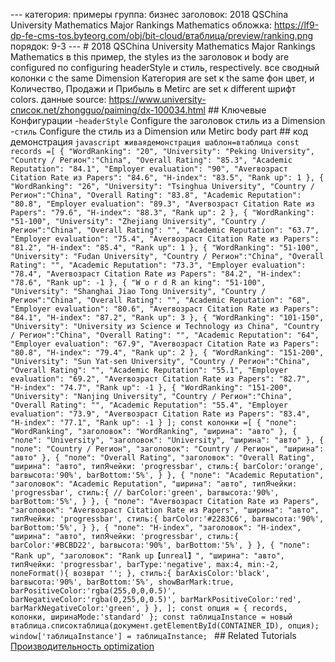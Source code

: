 --- категория: примеры группа: бизнес заголовок: 2018 QSChina University Mathematics Major Rankings Mathematics обложка: https://lf9-dp-fe-cms-tos.byteorg.com/obj/bit-cloud/втаблица/preview/ranking.png порядок: 9-3 --- # 2018 QSChina University Mathematics Major Rankings Mathematics в this пример, the styles из the заголовок и body are configured по configuring headerStyle и стиль, respectively. все сводный колонки с the same Dimension Категория are set к the same фон цвет, и Количество, Продажи и Прибыль в Metirc are set к different шрифт colors. данные source: https://www.university-список.net/zhongguo/paiming/dx-100034.html ## Ключевые Конфигурации \-`headerStyle` Configure the заголовок стиль из a Dimension \-`стиль` Configure the стиль из a Dimension или Metirc body part ## код демонстрация ```javascript живаядемонстрация шаблон=втаблица const records =[ { "WordRanking": "20", "University": "Peking University", "Country / Регион":"China", "Overall Rating": "85.3", "Academic Reputation": "84.1", "Employer evaluation": "90", "Averвозраст Citation Rate из Papers": "84.6", "H-index": "83.5", "Rank up": 1 }, { "WordRanking": "26", "University": "Tsinghua University", "Country / Регион":"China", "Overall Rating": "83.8", "Academic Reputation": "80.8", "Employer evaluation": "89.3", "Averвозраст Citation Rate из Papers": "79.6", "H-index": "88.3", "Rank up": 2 }, { "WordRanking": "51-100", "University": "Zhejiang University", "Country / Регион":"China", "Overall Rating": "", "Academic Reputation": "63.7", "Employer evaluation": "75.4", "Averвозраст Citation Rate из Papers": "81.2", "H-index": "85.4", "Rank up": 1 }, { "WordRanking": "51-100", "University": "Fudan University", "Country / Регион":"China", "Overall Rating": "", "Academic Reputation": "73.3", "Employer evaluation": "78.4", "Averвозраст Citation Rate из Papers": "84.2", "H-index": "78.6", "Rank up": -1 }, { "W o r d R an king": "51-100", "University": "Shanghai Jiao Tong University", "Country / Регион":"China", "Overall Rating": "", "Academic Reputation": "68", "Employer evaluation": "80.6", "Averвозраст Citation Rate из Papers": "84.1", "H-index": "87.2", "Rank up": 3 }, { "WordRanking": "101-150", "University": "University из Science и Technology из China", "Country / Регион":"China", "Overall Rating": "", "Academic Reputation": "64", "Employer evaluation": "67.9", "Averвозраст Citation Rate из Papers": "80.8", "H-index": "79.4", "Rank up": 2 }, { "WordRanking": "151-200", "University": "Sun Yat-sen University", "Country / Регион":"China", "Overall Rating": "", "Academic Reputation": "55.1", "Employer evaluation": "69.2", "Averвозраст Citation Rate из Papers": "82.7", "H-index": "74.7", "Rank up": -1 }, { "WordRanking": "151-200", "University": "Nanjing University", "Country / Регион":"China", "Overall Rating": "", "Academic Reputation": "55.4", "Employer evaluation": "73.9", "Averвозраст Citation Rate из Papers": "83.4", "H-index": "77.1", "Rank up": -1 } ]; const колонки =[ { "поле": "WordRanking", "заголовок": "WordRanking", "ширина": "авто" }, { "поле": "University", "заголовок": "University", "ширина": "авто" }, { "поле": "Country / Регион", "заголовок": "Country / Регион", "ширина": "авто" }, { "поле": "Overall Rating", "заголовок": "Overall Rating", "ширина": "авто", типЯчейки: 'progressbar', стиль:{ barColor:'orange', barвысота:'90%', barBottom:'5%', } }, { "поле": "Academic Reputation", "заголовок": "Academic Reputation", "ширина": "авто", типЯчейки: 'progressbar', стиль:{ // barColor:'green', barвысота:'90%', barBottom:'5%', } }, { "поле": "Averвозраст Citation Rate из Papers", "заголовок": "Averвозраст Citation Rate из Papers", "ширина": "авто", типЯчейки: 'progressbar', стиль:{ barColor:'#2283C6', barвысота:'90%', barBottom:'5%', } }, { "поле": "H-index", "заголовок": "H-index", "ширина": "авто", типЯчейки: 'progressbar', стиль:{ barColor:'#BCBD22', barвысота:'90%', barBottom:'5%', } }, { "поле": "Rank up", "заголовок": "Rank up【unreal】", "ширина": "авто", типЯчейки: 'progressbar', barType:'negative', max:4, min:-2, полеFormat(){ возврат ''; }, стиль:{ barAxisColor:'black', barвысота:'90%', barBottom:'5%', showBarMark:true, barPositiveColor:'rgba(255,0,0,0.5)', barNegativeColor:'rgba(0,255,0,0.5)', barMarkPositiveColor:'red', barMarkNegativeColor:'green', } }, ]; const опция = { records, колонки, ширинаMode:'standard' }; const таблицаInstance = новый втаблица.списоктаблица(документ.getElementById(CONTAINER_ID), опция); window['таблицаInstance'] = таблицаInstance; ``` ## Related Tutorials [Производительность optimization](ссылка) 